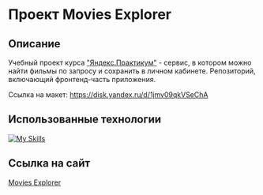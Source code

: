 # Проект Movies Explorer

## Описание

Учебный проект курса ["Яндекс.Практикум"](https://practicum.yandex.ru/) - cервис, в котором можно найти фильмы по запросу и сохранить в личном кабинете. Репозиторий, включающий фронтенд-часть приложения.

Ссылка на макет: https://disk.yandex.ru/d/1jmv09qkVSeChA

## Использованные технологии

[![My Skills](https://skillicons.dev/icons?i=html,css,js,react,nginx,nodejs,express)](https://skillicons.dev)

## Ссылка на сайт

[Movies Explorer](https://vldslw-movies-explorer.vercel.app/)

